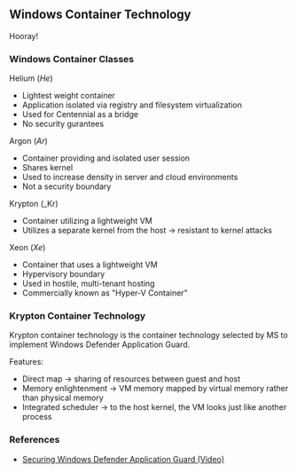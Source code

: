 ## Windows Container Technology

Hooray!

### Windows Container Classes

Helium (_He_)
- Lightest weight container
- Application isolated via registry and filesystem virtualization
- Used for Centennial as a bridge
- No security gurantees

Argon (_Ar_)
- Container providing and isolated user session
- Shares kernel
- Used to increase density in server and cloud environments
- Not a security boundary

Krypton (_Kr)
- Container utilizing a lightweight VM
- Utilizes a separate kernel from the host -> resistant to kernel attacks

Xeon (_Xe_)
- Container that uses a lightweight VM
- Hypervisory boundary
- Used in hostile, multi-tenant hosting
- Commercially known as "Hyper-V Container"

### Krypton Container Technology

Krypton container technology is the container technology selected by MS to implement Windows Defender Application Guard.

Features:
- Direct map -> sharing of resources between guest and host
- Memory enlightenment -> VM memory mapped by virtual memory rather than physical memory
- Integrated scheduler -> to the host kernel, the VM looks just like another process

### References

- [Securing Windows Defender Application Guard (Video)](https://www.youtube.com/watch?v=X0QaP9xR7sc)